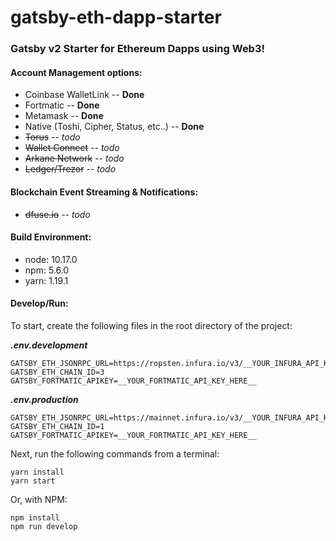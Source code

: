 # gatsby-eth-dapp-starter
### **Gatsby v2** Starter for **Ethereum Dapps** using **Web3**!

#### **Account Management options:**

- Coinbase WalletLink -- **Done**
- Fortmatic -- **Done**
- Metamask -- **Done**
- Native (Toshi, Cipher, Status, etc..) -- **Done**
- ~~Torus~~ -- _todo_
- ~~Wallet Connect~~ -- _todo_
- ~~Arkane Network~~ -- _todo_
- ~~Ledger/Trezor~~ -- _todo_


#### **Blockchain Event Streaming & Notifications:**
- ~~dfuse.io~~ _-- todo_


#### **Build Environment:**
- node: 10.17.0
- npm: 5.6.0
- yarn: 1.19.1

#### **Develop/Run:**

To start, create the following files in the root directory of the project:

**_.env.development_**

    GATSBY_ETH_JSONRPC_URL=https://ropsten.infura.io/v3/__YOUR_INFURA_API_KEY_HERE__
    GATSBY_ETH_CHAIN_ID=3
    GATSBY_FORTMATIC_APIKEY=__YOUR_FORTMATIC_API_KEY_HERE__

**_.env.production_**

    GATSBY_ETH_JSONRPC_URL=https://mainnet.infura.io/v3/__YOUR_INFURA_API_KEY_HERE__
    GATSBY_ETH_CHAIN_ID=1
    GATSBY_FORTMATIC_APIKEY=__YOUR_FORTMATIC_API_KEY_HERE__


Next, run the following commands from a terminal:

    yarn install
    yarn start

Or, with NPM:

    npm install
    npm run develop
